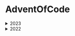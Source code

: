 # AdventOfCode

<details>
  
  <summary>2023</summary>
 
  ### Puzzle
  1.[Trebuchet](./AdventOfCode/Aoc2023/input/day01/puzzle.md#puzzle) 
  - [Solution](./AdventOfCode/Aoc2023/Day01.cs#solution)

  2.[Cube Conundrum](./AdventOfCode/Aoc2023/input/day02/puzzle.md#puzzle) 
  - [Solution](./AdventOfCode/Aoc2023/Day02.cs#solution)

  3.[Gear Ratios](./AdventOfCode/Aoc2023/input/day03/puzzle.md#puzzle) 
  - [Solution](./AdventOfCode/Aoc2023/Day03.cs#solution)

  4.[Scratchcards](./AdventOfCode/Aoc2023/input/day04/puzzle.md#puzzle) 
  - [Solution](./AdventOfCode/Aoc2023/Day04.cs#solution)

  5.[If You Give A Seed A Fertilizer](./AdventOfCode/Aoc2023/input/day05/puzzle.md#puzzle) 
  - [Solution](./AdventOfCode/Aoc2023/Day05.cs#solution)

  6.[Wait For It](./AdventOfCode/Aoc2023/input/day06/puzzle.md#puzzle) 
  - [Solution](./AdventOfCode/Aoc2023/Day06.cs#solution)

  7.[Camel Cards](./AdventOfCode/Aoc2023/input/day07/puzzle.md#puzzle) 
  - [Solution](./AdventOfCode/Aoc2023/Day07.cs#solution)

  8.[Haunted Wasteland](./AdventOfCode/Aoc2023/input/day08/puzzle.md#puzzle) 
  - [Solution](./AdventOfCode/Aoc2023/Day08.cs#solution)

  9.[Mirage Maintenance](./AdventOfCode/Aoc2023/input/day09/puzzle.md#puzzle) 
  - [Solution](./AdventOfCode/Aoc2023/Day09.cs#solution)

  10.[Pipe Maze](./AdventOfCode/Aoc2023/input/day10/puzzle.md#puzzle) 
  - [Solution](./AdventOfCode/Aoc2023/Day10.cs#solution)

  11.[Cosmic Expansion](./AdventOfCode/Aoc2023/input/day11/puzzle.md#puzzle) 
  - [Solution](./AdventOfCode/Aoc2023/Day11.cs#solution)

  13.[Point of Incidence](./AdventOfCode/Aoc2023/input/day13/puzzle.md#puzzle) 
  - [Solution](./AdventOfCode/Aoc2023/Day13.cs#solution)

  14.[Parabolic Reflector Dish](./AdventOfCode/Aoc2023/input/day14/puzzle.md#puzzle) 
  - [Solution](./AdventOfCode/Aoc2023/Day14.cs#solution)

   15.[Lens Library](./AdventOfCode/Aoc2023/input/day15/puzzle.md#puzzle) 
  - [Solution](./AdventOfCode/Aoc2023/Day15.cs#solution)


</details>

<details>
  <summary>2022</summary>

  ### Puzzles

  1.[Calorie Counting](./AdventOfCode/Aoc2022/input/day01/puzzle.md#puzzle)
  - [Solution](./AdventOfCode/Aoc2022/Day01.cs#solution)

  2.[Rock Paper Scissors](./AdventOfCode/Aoc2022/input/day02/puzzle.md#puzzle)
  - [Solution](./AdventOfCode/Aoc2022/Day02.cs#solution)

  3.[Rucksack Reorganization](./AdventOfCode/Aoc2022/input/day03/puzzle.md#puzzle)
  - [Solution](./AdventOfCode/Aoc2022/Day03.cs#solution)

  4.[ Camp Cleanup](./AdventOfCode/Aoc2022/input/day04/puzzle.md#puzzle)
  - [Solution](./AdventOfCode/Aoc2022/Day04.cs#solution)

  5.[Supply Stacks](./AdventOfCode/Aoc2022/input/day05/puzzle.md#puzzle)
  - [Solution](./AdventOfCode/Aoc2022/Day05.cs#solution)

  6.[Tuning Trouble](./AdventOfCode/Aoc2022/input/day06/puzzle.md#puzzle)
  - [Solution](./AdventOfCode/Aoc2022/Day06.cs#solution)
 
  7.[No Space Left On Device](./AdventOfCode/Aoc2022/input/day07/puzzle.md#puzzle)
  - [Solution](./AdventOfCode/Aoc2022/Day07.cs#solution)

  8.[Tuning Trouble](./AdventOfCode/Aoc2022/input/day08/puzzle.md#puzzle)
  - [Solution](./AdventOfCode/Aoc2022/Day08.cs#solution)

  9.[Rope Bridge](./AdventOfCode/Aoc2022/input/day09/puzzle.md#puzzle)
  - [Solution](./AdventOfCode/Aoc2022/Day09.cs#solution)

  10.[Cathode-Ray Tube](./AdventOfCode/Aoc2022/input/day10/puzzle.md#puzzle)
  - [Solution](./AdventOfCode/Aoc2022/Day10.cs#solution)

  11.[Monkey in the Middle](./AdventOfCode/Aoc2022/input/day11/puzzle.md#puzzle)
  - [Solution](./AdventOfCode/Aoc2022/Day11.cs#solution)

  12.[Hill Climbing Algorithm](./AdventOfCode/Aoc2022/input/day12/puzzle.md#puzzle)
  - [Solution](./AdventOfCode/Aoc2022/Day12.cs#solution)

  13.[Distress Signal](./AdventOfCode/Aoc2022/input/day13/puzzle.md#puzzle)
  - [Solution](./AdventOfCode/Aoc2022/Day13.cs#solution)

</details>
